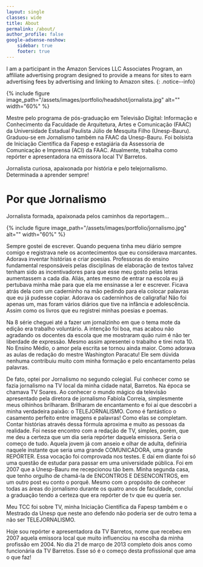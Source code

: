 ```yaml
---
layout: single
classes: wide
title: About
permalink: /about/
author_profile: false
google-adsense-noshow:
    sidebar: true
    footer: true
---
```

I am a participant in the Amazon Services LLC Associates Program, an affiliate advertising program designed to provide a means for sites to earn advertising fees by advertising and linking to Amazon sites.
{: .notice--info}


{% include figure image_path="/assets/images/portfolio/headshot/jornalista.jpg" alt="" width="60%" %}

Mestre pelo programa de pós-graduação em Televisão Digital: Informação e Conhecimento da Faculdade de Arquitetura, Artes e Comunicação (FAAC) da Universidade Estadual Paulista Júlio de Mesquita Filho (Unesp-Bauru). Graduou-se em Jornalismo também na FAAC da Unesp-Bauru. Foi bolsista de Iniciação Científica da Fapesp e estagiária da Assessoria de Comunicação e Imprensa (ACI) da FAAC. Atualmente, trabalha como repórter e apresentadora na emissora local TV Barretos.

Jornalista curiosa, apaixonada por história e pelo telejornalismo. Determinada a aprender sempre!

# Por que Jornalismo

Jornalista formada, apaixonada pelos caminhos da reportagem...

{% include figure image_path="/assets/images/portfolio/jornalismo.jpg" alt=""  width="60%" %}

Sempre gostei de escrever. Quando pequena tinha meu diário sempre comigo e registrava nele os acontecimentos que eu considerava marcantes. Adorava inventar histórias e criar poesias. Professoras do ensino fundamental responsáveis pelas disciplinas de elaboração de textos talvez tenham sido as incentivadores para que esse meu gosto pelas letras aumentassem a cada dia. Aliás, antes mesmo de entrar na escola eu já pertubava minha mãe para que ela me ensinasse a ler e escrever. Ficava atrás dela com um caderninho na mão pedindo para ela colocar palavras que eu já pudesse copiar. Adorava os caderninhos de caligrafia! Não foi apenas um, mas foram vários diários que tive na infância e adolescência. Assim como os livros que eu registrei minhas poesias e poemas.

Na 8 série cheguei até a fazer um jornalzinho em que o tema mote da edição era trabalho voluntário. A intenção foi boa, mas acabou não agradando os docentes da escola que me mostraram quão ruim é não ter liberdade de expressão. Mesmo assim apresentei o trabalho e tirei nota 10. No Ensino Médio, o amor pela escrita se tornou ainda maior. Como adorava as aulas de redação do mestre Washington Paracatu! Ele sem dúvida nenhuma contribuiu muito com minha formação e pelo encantamento pelas palavras.

De fato,  optei por Jornalismo no segundo colegial. Fui conhecer como se fazia jornalismo na TV local da minha cidade natal, Barretos. Na época se chamava TV Soares. Ao conhecer o mundo mágico da televisão apresentado pela diretora de jornalismo Fabíola Correia, simplesmente meus olhinhos brilharam. Brilharam de encantamento e foi aí que descobri a minha verdadeira paixão: o TELEJORNALISMO. Como é fantástico o casamento perfeito entre imagens e palavras! Como elas se completam. Contar histórias através dessa fórmula aproxima e muito as pessoas da realidade. Foi nesse encontro com a redação de TV, simples, porém, que me deu a certeza que um dia seria repórter daquela emissora. Seria o começo de tudo. Aquela jovem já com anseio e olhar de adulta, definiria naquele instante que seria uma grande COMUNICADORA, uma grande REPÓRTER. Essa vocação foi comprovada nos testes. E daí em diante foi só uma questão de estudar para passar em uma universidade pública. Foi em 2007 que a Unesp-Bauru me recepcionou tão bem. Minha segunda casa, que tenho orgulho de chamá-la de ENCONTROS E DESENCONTROS, em um outro post eu conto o porquê. Mesmo com o propósito de conhecer todas as áreas do jornalismo durante os quatro anos de faculdade, concluí a graduação tendo a certeza que era repórter de tv que eu queria ser.

Meu TCC foi sobre TV, minha Iniciação Científica da Fapesp também e o Mestrado da Unesp que neste ano defendo não poderia ser de outro tema a não ser TELEJORNALISMO.

Hoje sou repórter e apresentadora da TV Barretos, nome que recebeu em 2007 aquela emissora local que muito influenciou na escolha da minha profissão em 2004. No dia 21 de março de 2013 completo dois anos como funcionária da TV Barretos. Esse só é o começo desta profissional que ama o que faz!

